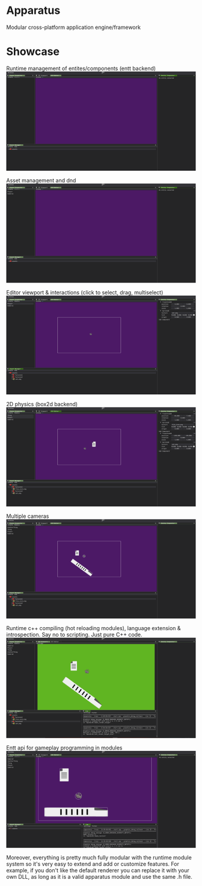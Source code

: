 # Apparatus
Modular cross-platform application engine/framework



# Showcase
Runtime management of entites/components (entt backend)
![](repo/entitiescomponents.gif)

Asset management and dnd
![](repo/assetmanagement.gif)

Editor viewport & interactions (click to select, drag, multiselect)
![](repo/editorinteraction.gif)

2D physics (box2d backend)
![](repo/2dphysics.gif)

Multiple cameras
![](repo/multiplecameras.gif)

Runtime c++ compiling (hot reloading modules), language extension & introspection. Say no to scripting. Just pure C++ code.
![](repo/runtimecpp.gif)

Entt api for gameplay programming in modules
![](repo/runtimecppentt.gif)

Moreover, everything is pretty much fully modular with the runtime module system so it's very easy to extend and add or customize features. For example, if you don't like the default renderer you can replace it with your own DLL, as long as it is a valid apparatus module and use the same .h file.